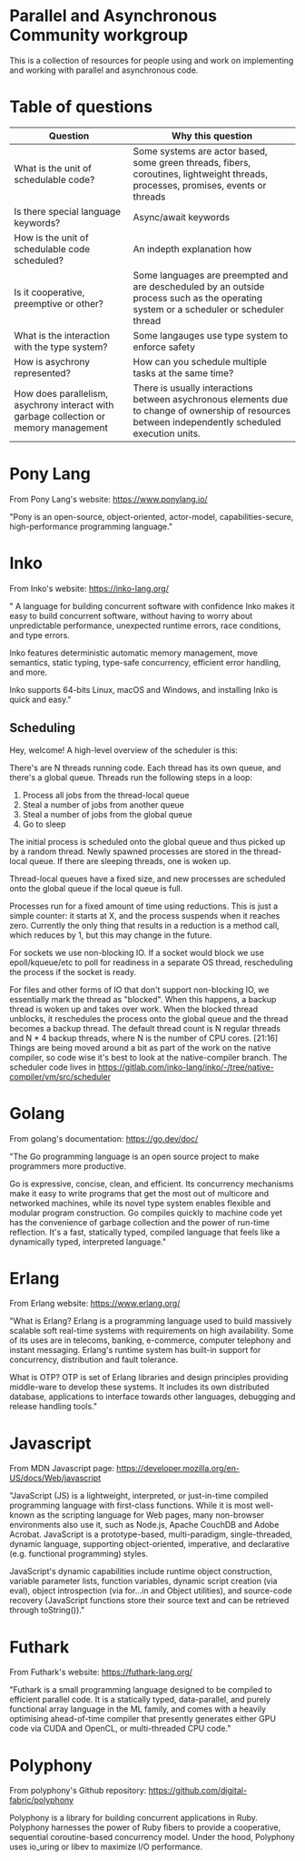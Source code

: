 # Parallel and Asynchronous Community workgroup
This is a collection of resources for people using and work on implementing and working with parallel and asynchronous code.

# Table of questions

|Question|Why this question|
|--- | --- |
|What is the unit of schedulable code?|Some systems are actor based, some green threads, fibers, coroutines, lightweight threads, processes, promises, events or threads|
|Is there special language keywords?|Async/await keywords|
|How is the unit of schedulable code scheduled?|An indepth explanation how |
|Is it cooperative, preemptive or other?|Some languages are preempted and are descheduled by an outside process such as the operating system or a scheduler or scheduler thread |
|What is the interaction with the type system?|Some langauges use type system to enforce safety|
|How is asychrony represented?|How can you schedule multiple tasks at the same time?|
|How does parallelism, asychrony interact with garbage collection or memory management|There is usually interactions between asychronous elements due to change of ownership of resources between independently scheduled execution units.|
# Pony Lang

From Pony Lang's website: https://www.ponylang.io/

"Pony is an open-source, object-oriented, actor-model, capabilities-secure, high-performance programming language."

# Inko

From Inko's website: https://inko-lang.org/


"
A language for building concurrent software with confidence
Inko makes it easy to build concurrent software, without having to worry about unpredictable performance, unexpected runtime errors, race conditions, and type errors.

Inko features deterministic automatic memory management, move semantics, static typing, type-safe concurrency, efficient error handling, and more.

Inko supports 64-bits Linux, macOS and Windows, and installing Inko is quick and easy."

## Scheduling

Hey, welcome! A high-level overview of the scheduler is this:

There's are N threads running code. Each thread has its own queue, and there's a global queue. Threads run the following steps in a loop:

1. Process all jobs from the thread-local queue
2. Steal a number of jobs from another queue
3. Steal a number of jobs from the global queue
4. Go to sleep

The initial process is scheduled onto the global queue and thus picked up by a random thread. Newly spawned processes are stored in the thread-local queue. If there are sleeping threads, one is woken up.

Thread-local queues have a fixed size, and new processes are scheduled onto the global queue if the local queue is full.

Processes run for a fixed amount of time using reductions. This is just a simple counter: it starts at X, and the process suspends when it reaches zero. Currently the only thing that results in a reduction is a method call, which reduces by 1, but this may change in the future.

For sockets we use non-blocking IO. If a socket would block we use epoll/kqueue/etc to poll for readiness in a separate OS thread, rescheduling the process if the socket is ready.

For files and other forms of IO that don't support non-blocking IO, we essentially mark the thread as "blocked". When this happens, a backup thread is woken up and takes over work. When the blocked thread unblocks, it reschedules the process onto the global queue and the thread becomes a backup thread. The default thread count is N regular threads and N * 4 backup threads, where N is the number of CPU cores.
[21:16]
Things are being moved around a bit as part of the work on the native compiler, so code wise it's best to look at the native-compiler branch. The scheduler code lives in https://gitlab.com/inko-lang/inko/-/tree/native-compiler/vm/src/scheduler


# Golang

From golang's documentation: https://go.dev/doc/

"The Go programming language is an open source project to make programmers more productive.

Go is expressive, concise, clean, and efficient. Its concurrency mechanisms make it easy to write programs that get the most out of multicore and networked machines, while its novel type system enables flexible and modular program construction. Go compiles quickly to machine code yet has the convenience of garbage collection and the power of run-time reflection. It's a fast, statically typed, compiled language that feels like a dynamically typed, interpreted language."

# Erlang

From Erlang website: https://www.erlang.org/

"What is Erlang?
Erlang is a programming language used to build massively scalable soft real-time systems with requirements on high availability. Some of its uses are in telecoms, banking, e-commerce, computer telephony and instant messaging. Erlang's runtime system has built-in support for concurrency, distribution and fault tolerance.

What is OTP?
OTP is set of Erlang libraries and design principles providing middle-ware to develop these systems. It includes its own distributed database, applications to interface towards other languages, debugging and release handling tools."

# Javascript

From MDN Javascript page: https://developer.mozilla.org/en-US/docs/Web/javascript

"JavaScript (JS) is a lightweight, interpreted, or just-in-time compiled programming language with first-class functions. While it is most well-known as the scripting language for Web pages, many non-browser environments also use it, such as Node.js, Apache CouchDB and Adobe Acrobat. JavaScript is a prototype-based, multi-paradigm, single-threaded, dynamic language, supporting object-oriented, imperative, and declarative (e.g. functional programming) styles.

JavaScript's dynamic capabilities include runtime object construction, variable parameter lists, function variables, dynamic script creation (via eval), object introspection (via for...in and Object utilities), and source-code recovery (JavaScript functions store their source text and can be retrieved through toString())."

# Futhark

From Futhark's website: https://futhark-lang.org/

"Futhark is a small programming language designed to be compiled to efficient parallel code. It is a statically typed, data-parallel, and purely functional array language in the ML family, and comes with a heavily optimising ahead-of-time compiler that presently generates either GPU code via CUDA and OpenCL, or multi-threaded CPU code."

# Polyphony

From polyphony's Github repository: https://github.com/digital-fabric/polyphony

Polyphony is a library for building concurrent applications in Ruby. Polyphony harnesses the power of Ruby fibers to provide a cooperative, sequential coroutine-based concurrency model. Under the hood, Polyphony uses io_uring or libev to maximize I/O performance.
